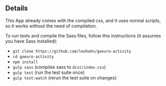 ## Details
This App already comes with the compiled css, and it uses normal scripts, so it
works without the need of compilation.

To run tests and compile the Sass files, follow this instructions (it assumes you have Sass installed):

- `git clone https://github.com/leohahn/goeuro-activity`
- `cd goeuro-activity`
- `npm install`
- `gulp sass` (compiles sass to `dist/index.css`)
- `gulp test` (run the test suite once)
- `gulp test:watch` (rerun the test suite on changes)
